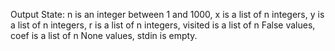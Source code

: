 Output State: n is an integer between 1 and 1000, x is a list of n integers, y is a list of n integers, r is a list of n integers, visited is a list of n False values, coef is a list of n None values, stdin is empty.